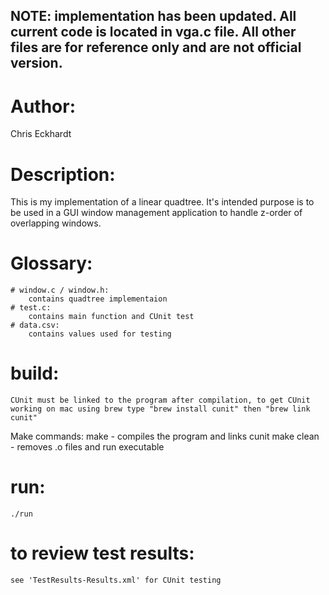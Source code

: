 ## NOTE: implementation has been updated. All current code is located in vga.c file. All other files are for reference only and are not official version.

# Author: 
Chris Eckhardt
# Description: 
This is my implementation of a linear quadtree. It's intended purpose is to be used in a GUI window management application to handle z-order of overlapping windows. 

# Glossary:
    # window.c / window.h:
        contains quadtree implementaion
    # test.c:
        contains main function and CUnit test
    # data.csv:
        contains values used for testing

# build:
    CUnit must be linked to the program after compilation, to get CUnit working on mac using brew type "brew install cunit" then "brew link cunit"

Make commands:
    make - compiles the program and links cunit
    make clean - removes .o files and run executable

# run:
    ./run

# to review test results:
    see 'TestResults-Results.xml' for CUnit testing
